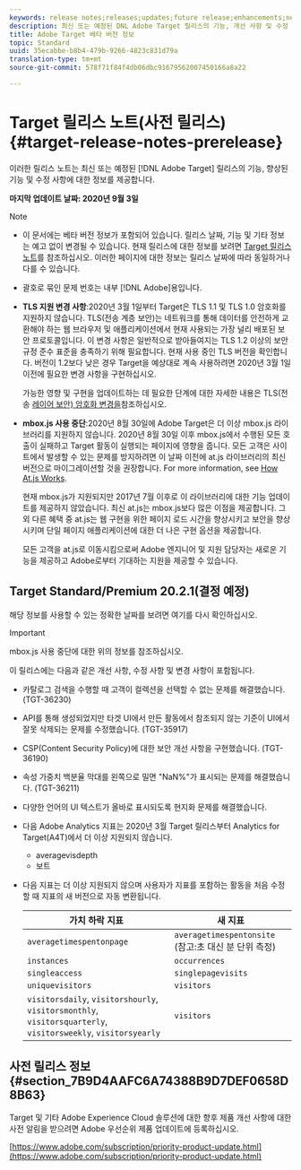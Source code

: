 ```yaml
---
keywords: release notes;releases;updates;future release;enhancements;new features;fixes;updates
description: 최신 또는 예정된 DNL Adobe Target 릴리스의 기능, 개선 사항 및 수정 사항에 대한 정보를 제공하는 릴리스 노트입니다.
title: Adobe Target 베타 버전 정보
topic: Standard
uuid: 35ecabbe-b8b4-479b-9266-4823c831d79a
translation-type: tm+mt
source-git-commit: 578f71f84f4db06dbc91679562007450166a8a22

---
```



# Target 릴리스 노트(사전 릴리스){#target-release-notes-prerelease}

이러한 릴리스 노트는 최신 또는 예정된 [!DNL Adobe Target] 릴리스의 기능, 향상된 기능 및 수정 사항에 대한 정보를 제공합니다.

**마지막 업데이트 날짜: 2020년 9월 3일**

>[!NOTE]
>
>* 이 문서에는 베타 버전 정보가 포함되어 있습니다. 릴리스 날짜, 기능 및 기타 정보는 예고 없이 변경될 수 있습니다. 현재 릴리스에 대한 정보를 보려면 [Target 릴리스 노트](release-notes.md)를 참조하십시오. 이러한 페이지에 대한 정보는 릴리스 날짜에 따라 동일하거나 다를 수 있습니다.
   >
   >
* 괄호로 묶인 문제 번호는 내부 [!DNL Adobe]용입니다.
   >
   >
* **TLS 지원 변경 사항**:2020년 3월 1일부터 Target은 TLS 1.1 및 TLS 1.0 암호화를 지원하지 않습니다. TLS(전송 계층 보안)는 네트워크를 통해 데이터를 안전하게 교환해야 하는 웹 브라우저 및 애플리케이션에서 현재 사용되는 가장 널리 배포된 보안 프로토콜입니다. 이 변경 사항은 일반적으로 받아들여지는 TLS 1.2 이상의 보안 규정 준수 표준을 충족하기 위해 필요합니다. 현재 사용 중인 TLS 버전을 확인합니다. 버전이 1.2보다 낮은 경우 Target을 예상대로 계속 사용하려면 2020년 3월 1일 이전에 필요한 변경 사항을 구현하십시오.
   >
   >   
   가능한 영향 및 구현을 업데이트하는 데 필요한 단계에 대한 자세한 내용은 TLS(전송 [레이어 보안) 암호화 변경을](/help/c-implementing-target/c-considerations-before-you-implement-target/tls-transport-layer-security-encryption.md)참조하십시오.
   >
   >
* **mbox.js 사용 중단**:2020년 8월 30일에 Adobe Target은 더 이상 mbox.js 라이브러리를 지원하지 않습니다. 2020년 8월 30일 이후 mbox.js에서 수행된 모든 호출이 실패하고 Target 활동이 실행되는 페이지에 영향을 줍니다. 모든 고객은 사이트에서 발생할 수 있는 문제를 방지하려면 이 날짜 이전에 at.js 라이브러리의 최신 버전으로 마이그레이션할 것을 권장합니다. For more information, see [How At.js Works](/help/c-implementing-target/c-implementing-target-for-client-side-web/c-how-atjs-works/how-atjs-works.md).
   >
   >   
   현재 mbox.js가 지원되지만 2017년 7월 이후로 이 라이브러리에 대한 기능 업데이트를 제공하지 않았습니다. 최신 at.js는 mbox.js보다 많은 이점을 제공합니다. 그 외 다른 혜택 중 at.js는 웹 구현을 위한 페이지 로드 시간을 향상시키고 보안을 향상시키며 단일 페이지 애플리케이션에 대한 더 나은 구현 옵션을 제공합니다.
   >
   >   
   모든 고객을 at.js로 이동시킴으로써 Adobe 엔지니어 및 지원 담당자는 새로운 기능을 제공하고 Adobe로부터 기대하는 지원을 제공할 수 있습니다.


## Target Standard/Premium 20.2.1(결정 예정)

해당 정보를 사용할 수 있는 정확한 날짜를 보려면 여기를 다시 확인하십시오.

>[!IMPORTANT]
>
>mbox.js 사용 중단에 대한 위의 정보를 참조하십시오.

이 릴리스에는 다음과 같은 개선 사항, 수정 사항 및 변경 사항이 포함됩니다.

* 카탈로그 검색을 수행할 때 고객이 컬렉션을 선택할 수 없는 문제를 해결했습니다. (TGT-36230)
* API를 통해 생성되었지만 타겟 UI에서 만든 활동에서 참조되지 않는 기준이 UI에서 잘못 삭제되는 문제를 수정했습니다. (TGT-35917)
* CSP(Content Security Policy)에 대한 보안 개선 사항을 구현했습니다. (TGT-36190)
* 속성 가중치 백분율 막대를 왼쪽으로 밀면 &quot;NaN%&quot;가 표시되는 문제를 해결했습니다. (TGT-36211)
* 다양한 언어의 UI 텍스트가 올바로 표시되도록 현지화 문제를 해결했습니다.
* 다음 Adobe Analytics 지표는 2020년 3월 Target 릴리스부터 Analytics for Target(A4T)에서 더 이상 지원되지 않습니다.
   * averagevisdepth
   * 보트
* 다음 지표는 더 이상 지원되지 않으며 사용자가 지표를 포함하는 활동을 처음 수정할 때 지표의 새 버전으로 자동 변환됩니다.

   | 가치 하락 지표 | 새 지표 |
   |--- |--- |
   | `averagetimespentonpage` | `averagetimespentonsite` (참고:초 대신 분 단위 측정) |
   | `instances` | `occurrences` |
   | `singleaccess` | `singlepagevisits` |
   | `uniquevisitors` | `visitors` |
   | `visitorsdaily`, `visitorshourly`, `visitorsmonthly`, `visitorsquarterly`, `visitorsweekly`, `visitorsyearly` | `visitors` |

## 사전 릴리스 정보 {#section_7B9D4AAFC6A74388B9D7DEF0658D8B63}

Target 및 기타 Adobe Experience Cloud 솔루션에 대한 향후 제품 개선 사항에 대한 사전 알림을 받으려면 Adobe 우선순위 제품 업데이트에 등록하십시오.

[https://www.adobe.com/subscription/priority-product-update.html](https://www.adobe.com/subscription/priority-product-update.html)
